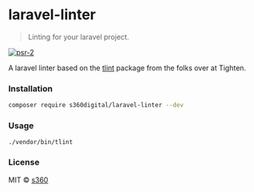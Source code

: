 # laravel-linter

> Linting for your laravel project.

[![psr-2](https://img.shields.io/badge/code_style-PSR_2-blue.svg)](http://www.php-fig.org/psr/psr-2/)

A laravel linter based on the [tlint](https://github.com/tighten/tlint) package from the folks over at Tighten.


### Installation

```bash
composer require s360digital/laravel-linter --dev
```

### Usage

`./vendor/bin/tlint`

### License

MIT © [s360](http://s360digital.com/)
